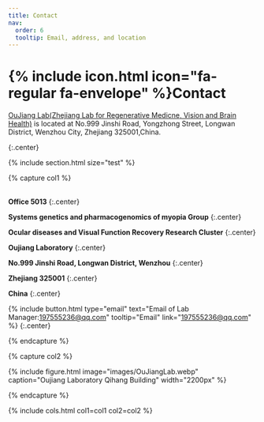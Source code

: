 ```yaml
---
title: Contact
nav:
  order: 6
  tooltip: Email, address, and location
---
```


# {% include icon.html icon="fa-regular fa-envelope" %}Contact

[OuJiang Lab(Zhejiang Lab for Regenerative Medicne, Vision and Brain Health)](http://www.ojlab.cn/) is located at No.999 Jinshi Road, Yongzhong Street, Longwan District, Wenzhou City, Zhejiang 325001,China.

{:.center}

{% include section.html size="test" %}

{% capture col1 %}

 <br>
 <strong>Office 5013</strong>
 {:.center}

 <strong>Systems genetics and pharmacogenomics of myopia Group</strong>
 {:.center}

 <strong>Ocular diseases and Visual Function Recovery Research Cluster</strong>
 {:.center}

 <strong>Oujiang Laboratory</strong>
 {:.center}

 <strong>No.999 Jinshi Road, Longwan District, Wenzhou</strong>
 {:.center}

 <strong>Zhejiang 325001</strong>
 {:.center}

 <strong>China</strong>
 {:.center}

{%
  include button.html
  type="email"
  text="Email of Lab Manager:197555236@qq.com"
  tooltip="Email"
  link="197555236@qq.com"
%}
{:.center}

{% endcapture %}

{% capture col2 %}

{%
  include figure.html
  image="images/OuJiangLab.webp"
  caption="Oujiang Laboratory Qihang Building"
  width="2200px"
%}

{% endcapture %}

{% include cols.html col1=col1 col2=col2 %}

